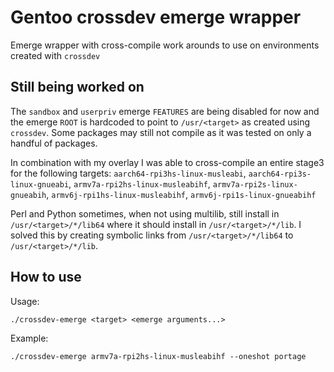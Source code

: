 # Gentoo crossdev emerge wrapper 
Emerge wrapper with cross-compile work arounds to use on environments created with `crossdev`

## Still being worked on
The `sandbox` and `userpriv` emerge `FEATURES` are being disabled for now and the emerge `ROOT` is hardcoded to point to `/usr/<target>` as created using `crossdev`. Some packages may still not compile as it was tested on only a handful of packages.

In combination with my overlay I was able to cross-compile an entire stage3 for the following targets: `aarch64-rpi3hs-linux-musleabi`, `aarch64-rpi3s-linux-gnueabi`, `armv7a-rpi2hs-linux-musleabihf`, `armv7a-rpi2s-linux-gnueabih`, `armv6j-rpi1hs-linux-musleabihf`, `armv6j-rpi1s-linux-gnueabihf`

Perl and Python sometimes, when not using multilib, still install in `/usr/<target>/*/lib64` where it should install in `/usr/<target>/*/lib`. I solved this by creating symbolic links from `/usr/<target>/*/lib64` to `/usr/<target>/*/lib`.

## How to use
Usage:
```
./crossdev-emerge <target> <emerge arguments...>
```
Example:
```
./crossdev-emerge armv7a-rpi2hs-linux-musleabihf --oneshot portage 
```
